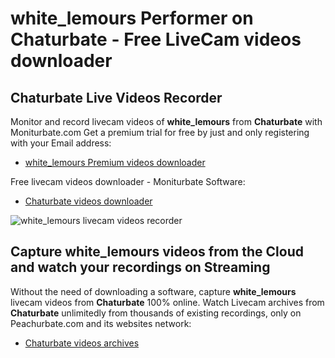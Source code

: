 # white_lemours Performer on Chaturbate - Free LiveCam videos downloader

## Chaturbate Live Videos Recorder

Monitor and record livecam videos of **white_lemours** from **Chaturbate** with Moniturbate.com
Get a premium trial for free by just and only registering with your Email address:
* [white_lemours Premium videos downloader](https://moniturbate.com/request-demo-licence-key.html)

Free livecam videos downloader - Moniturbate Software:
* [Chaturbate videos downloader](https://moniturbate.com/moniturbate-download-software.html)

![white_lemours livecam videos recorder](https://peachurnet.com/templates/moniturbate-software.png)


## Capture white_lemours videos from the Cloud and watch your recordings on Streaming

Without the need of downloading a software, capture **white_lemours** livecam videos from **Chaturbate** 100% online.
Watch Livecam archives from **Chaturbate** unlimitedly from thousands of existing recordings, only on Peachurbate.com and its websites network:
* [Chaturbate videos archives](https://peachurnet.com/)
